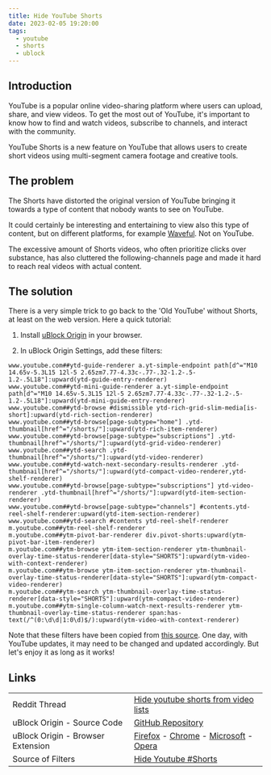 ```yaml
---
title: Hide YouTube Shorts
date: 2023-02-05 19:20:00
tags:
  - youtube
  - shorts
  - ublock
---
```


## Introduction

YouTube is a popular online video-sharing platform where users can upload, share, and view videos. To get the most out of YouTube, it\'s important to know how to find and watch videos, subscribe to channels, and interact with the community.

YouTube Shorts is a new feature on YouTube that allows users to create short videos using multi-segment camera footage and creative tools. 

## The problem

The Shorts have distorted the original version of YouTube bringing it towards a type of content that nobody wants to see on YouTube. 

It could certainly be interesting and entertaining to view also this type of content, but on different platforms, for example [Waveful](https://invites.waveful.app/EKYC). Not on YouTube.

The excessive amount of Shorts videos, who often prioritize clicks over substance, has also cluttered the following-channels page and made it hard to reach real videos with actual content.


## The solution

There is a very simple trick to go back to the \'Old YouTube\' without Shorts, at least on the web version. Here a quick tutorial:

1. Install [uBlock Origin](https://github.com/gorhill/uBlock) in your browser.

2. In uBlock Origin Settings, add these filters:
```
www.youtube.com##ytd-guide-renderer a.yt-simple-endpoint path[d^="M10 14.65v-5.3L15 12l-5 2.65zm7.77-4.33c-.77-.32-1.2-.5-1.2-.5L18"]:upward(ytd-guide-entry-renderer)
www.youtube.com##ytd-mini-guide-renderer a.yt-simple-endpoint path[d^="M10 14.65v-5.3L15 12l-5 2.65zm7.77-4.33c-.77-.32-1.2-.5-1.2-.5L18"]:upward(ytd-mini-guide-entry-renderer)
www.youtube.com##ytd-browse #dismissible ytd-rich-grid-slim-media[is-short]:upward(ytd-rich-section-renderer)
www.youtube.com##ytd-browse[page-subtype="home"] .ytd-thumbnail[href^="/shorts/"]:upward(ytd-rich-item-renderer)
www.youtube.com##ytd-browse[page-subtype="subscriptions"] .ytd-thumbnail[href^="/shorts/"]:upward(ytd-grid-video-renderer)
www.youtube.com##ytd-search .ytd-thumbnail[href^="/shorts/"]:upward(ytd-video-renderer)
www.youtube.com##ytd-watch-next-secondary-results-renderer .ytd-thumbnail[href^="/shorts/"]:upward(ytd-compact-video-renderer,ytd-shelf-renderer)
www.youtube.com##ytd-browse[page-subtype="subscriptions"] ytd-video-renderer .ytd-thumbnail[href^="/shorts/"]:upward(ytd-item-section-renderer)
www.youtube.com##ytd-browse[page-subtype="channels"] #contents.ytd-reel-shelf-renderer:upward(ytd-item-section-renderer)
www.youtube.com##ytd-search #contents ytd-reel-shelf-renderer
m.youtube.com##ytm-reel-shelf-renderer
m.youtube.com##ytm-pivot-bar-renderer div.pivot-shorts:upward(ytm-pivot-bar-item-renderer)
m.youtube.com##ytm-browse ytm-item-section-renderer ytm-thumbnail-overlay-time-status-renderer[data-style="SHORTS"]:upward(ytm-video-with-context-renderer)
m.youtube.com##ytm-browse ytm-item-section-renderer ytm-thumbnail-overlay-time-status-renderer[data-style="SHORTS"]:upward(ytm-compact-video-renderer)
m.youtube.com##ytm-search ytm-thumbnail-overlay-time-status-renderer[data-style="SHORTS"]:upward(ytm-compact-video-renderer)
m.youtube.com##ytm-single-column-watch-next-results-renderer ytm-thumbnail-overlay-time-status-renderer span:has-text(/^(0:\d\d|1:0\d)$/):upward(ytm-video-with-context-renderer)
```

Note that these filters have been copied from [this source](https://letsblock.it/filters/youtube-shorts). One day, with YouTube updates, it may need to be changed and updated accordingly. But let\'s enjoy it as long as it works!


## Links

<table>
<tr>
    <td>Reddit Thread</td>
    <td><a href="https://www.reddit.com/r/uBlockOrigin/comments/m9znll/hide_youtube_shorts_from_video_lists/" target="_new">Hide youtube shorts from video lists</a></td>
</tr>
<tr>
    <td>uBlock Origin - Source Code</td>
    <td><a href="https://github.com/gorhill/uBlock" target="_new">GitHub Repository</a></td>
</tr>
<tr>
    <td>uBlock Origin - Browser Extension</td>
    <td>
        <a href="https://addons.mozilla.org/addon/ublock-origin/" target="_new">Firefox</a> -
        <a href="https://chrome.google.com/webstore/detail/ublock-origin/cjpalhdlnbpafiamejdnhcphjbkeiagm" target="_new">Chrome</a> -
        <a href="https://microsoftedge.microsoft.com/addons/detail/ublock-origin/odfafepnkmbhccpbejgmiehpchacaeak" target="_new">Microsoft</a> -
        <a href="https://addons.opera.com/extensions/details/ublock/" target="_new">Opera</a>
    </td>
</tr>
<tr>
    <td>Source of Filters</td>
    <td><a href="https://letsblock.it/filters/youtube-shorts" target="_new">Hide Youtube #Shorts</a></td>
</tr>
</table>
